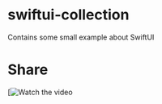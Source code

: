 # swiftui-collection

Contains some small example about SwiftUI

# Share
[![Watch the video](https://dropover.cloud/5fc8e6)
